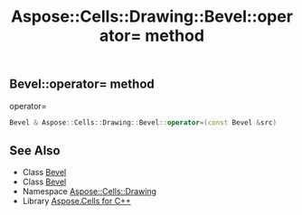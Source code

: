 ﻿---
title: Aspose::Cells::Drawing::Bevel::operator= method
linktitle: operator=
second_title: Aspose.Cells for C++ API Reference
description: 'Aspose::Cells::Drawing::Bevel::operator= method. operator= in C++.'
type: docs
weight: 300
url: /cpp/aspose.cells.drawing/bevel/operator_asm/
---
## Bevel::operator= method


operator=

```cpp
Bevel & Aspose::Cells::Drawing::Bevel::operator=(const Bevel &src)
```

## See Also

* Class [Bevel](../)
* Class [Bevel](../)
* Namespace [Aspose::Cells::Drawing](../../)
* Library [Aspose.Cells for C++](../../../)
